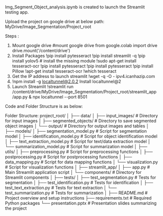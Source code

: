 
Img_Segment_Object_analysis.ipynb is created to launch the Streamlit testing app.

Upload the project on google drive at below path: 
MyDrive/Image_Segmentation/Project_root

Steps :
1. Mount google drive
	#mount google drive
	from google.colab import drive
	drive.mount('/content/drive')
2. Install Packages
	!pip install pytesseract
	!pip install streamlit -q
	!pip install yolov5 # install the missing module
	!sudo apt-get install tesseract-ocr
	!pip install pytesseract
	!pip install pytesseract
	!pip install Pillow
	!apt-get install tesseract-ocr
	!which tesseract
3. Get the IP address to launch streamlit
	!wget -q -O - ipv4.icanhazip.com
4. !npm install -g localtunnel@2.0.2
	Install localtunnel@2
5. Launch Streamlit
	!streamlit run /content/drive/MyDrive/Image_Segmentation/Project_root/streamlit_app/app.py & npx localtunnel --port 8501



Code and Folder Structure is as below:

Folder Structure:
project_root/
│
├── data/
│   ├── input_images/               # Directory for input images
│   ├── segmented_objects/          # Directory to save segmented object images
│   └── output/                     # Directory for output images and tables
│
├── models/
│   ├── segmentation_model.py       # Script for segmentation model
│   ├── identification_model.py     # Script for object identification model
│   ├── text_extraction_model.py    # Script for text/data extraction model
│   └── summarization_model.py      # Script for summarization model
│
├── utils/
│   ├── preprocessing.py            # Script for preprocessing functions
│   ├── postprocessing.py           # Script for postprocessing functions
│   ├── data_mapping.py             # Script for data mapping functions
│   └── visualization.py            # Script for visualization functions
│
├── streamlit_app/
│   ├── app.py                      # Main Streamlit application script
│   └── components/                 # Directory for Streamlit components
│
├── tests/
│   ├── test_segmentation.py        # Tests for segmentation
│   ├── test_identification.py      # Tests for identification
│   ├── test_text_extraction.py     # Tests for text extraction
│   └── test_summarization.py       # Tests for summarization
│
├── README.md                       # Project overview and setup instructions
├── requirements.txt                # Required Python packages
└── presentation.pptx               # Presentation slides summarizing the project
